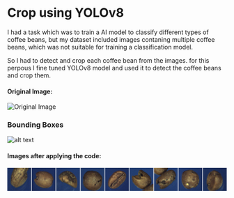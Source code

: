
# Crop using YOLOv8

I had a task which was to train a AI model to classify different types of coffee beans, but my dataset included images contaning multiple coffee beans, which was not suitable for training a classification model.

So I had to detect and crop each coffee bean from the images.
for this perpous I fine tuned YOLOv8 model and used it to detect the coffee beans and crop them.


#### Original Image:
![Original Image](Sample/image_1.bmp)

### Bounding Boxes
![alt text](Sample/after_yolo.bmp)

#### Images after applying the code:
![Original Image](Sample/stacked_images.png)
